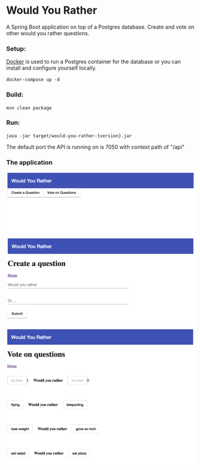 # Would You Rather
A Spring Boot application on top of a Postgres database. Create and vote on other would you rather questions.

### Setup:
[Docker](https://www.docker.com/get-started) is used to run a Postgres container for the database or you can install and configure yourself locally.
```
docker-compose up -d
```

### Build:
```
mvn clean package
```

### Run:
```
java -jar target/would-you-rather-{version}.jar
```

The default port the API is running on is 7050 with context path of "/api"


### The application
![home page](https://github.com/deidaraxc4/would-you-rather/blob/master/images/1.png)
![create a question](https://github.com/deidaraxc4/would-you-rather/blob/master/images/2.png)
![vote on questions](https://github.com/deidaraxc4/would-you-rather/blob/master/images/3.png)